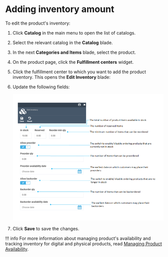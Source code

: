 ﻿# Adding inventory amount

To edit the product's inventory:

1. Click **Catalog** in the main menu to open the list of catalogs.
1. Select the relevant catalog in the **Catalog** blade.
1. In the next **Categories and Items** blade, select the product.
1. On the product page, click the **Fulfillment centers** widget.
1. Click the fulfillment center to which you want to add the product inventory. This opens the **Edit Inventory** blade:
1. Update the following fields:

	![Edit inventory](media/edit-inventory.png) 

1. Click **Save** to save the changes.


!!! info
	For more information about managing product's availability and tracking inventory for digital and physical products, read [Managing Product Availability](../catalog/setting-product-availability.md).



